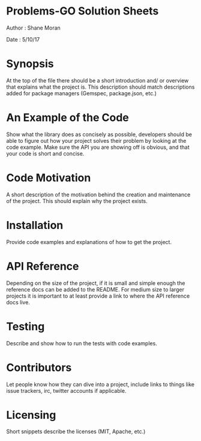 # Problems-GO Solution Sheets
Author : Shane Moran

Date   : 5/10/17


# Synopsis

At the top of the file there should be a short introduction and/ or overview that explains what the project is. 
This description should match descriptions added for package managers (Gemspec, package.json, etc.)

# An Example of the Code

Show what the library does as concisely as possible, developers should be able to figure out how your project solves their problem by looking at the code example. 
Make sure the API you are showing off is obvious, and that your code is short and concise.

# Code Motivation

A short description of the motivation behind the creation and maintenance of the project. 
This should explain why the project exists.

# Installation

Provide code examples and explanations of how to get the project.

# API Reference

Depending on the size of the project, if it is small and simple enough the reference docs can be added to the README. 
For medium size to larger projects it is important to at least provide a link to where the API reference docs live.

# Testing

Describe and show how to run the tests with code examples.

# Contributors

Let people know how they can dive into a project, include links to things like issue trackers, irc, twitter accounts if applicable.

# Licensing

Short snippets describe the licenses (MIT, Apache, etc.)
